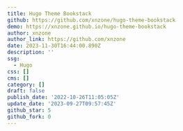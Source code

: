 ```yaml
---
title: Hugo Theme Bookstack
github: https://github.com/xnzone/hugo-theme-bookstack
demo: https://xnzone.github.io/hugo-theme-bookstack
author: xnzone
author_link: https://github.com/xnzone
date: 2023-11-30T16:44:00.890Z
description: ''
ssg:
  - Hugo
css: []
cms: []
category: []
draft: false
publish_date: '2022-10-26T11:05:05Z'
update_date: '2023-09-27T09:57:45Z'
github_star: 5
github_fork: 0
---
```

